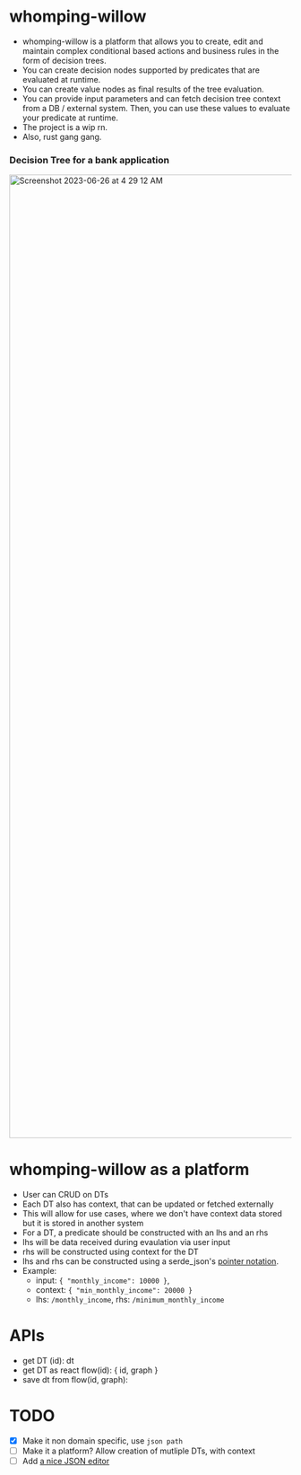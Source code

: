 # whomping-willow

- whomping-willow is a platform that allows you to create, edit and maintain complex conditional based actions and business rules in the form of decision trees.
- You can create decision nodes supported by predicates that are evaluated at runtime.
- You can create value nodes as final results of the tree evaluation.
- You can provide input parameters and can fetch decision tree context from a DB / external system. Then, you can use these values to evaluate your predicate at runtime.
- The project is a wip rn.
- Also, rust gang gang.

### Decision Tree for a bank application
<img width="1717" alt="Screenshot 2023-06-26 at 4 29 12 AM" src="https://github.com/prithvianilk/whomping-willow/assets/56789402/b0ef695c-b00c-431b-a6cf-7314049195c2">

# whomping-willow as a platform
- User can CRUD on DTs
- Each DT also has context, that can be updated or fetched externally
- This will allow for use cases, where we don't have context data stored but it is stored in another system
- For a DT, a predicate should be constructed with an lhs and an rhs
- lhs will be data received during evaulation via user input
- rhs will be constructed using context for the DT
- lhs and rhs can be constructed using a serde_json's [pointer notation](https://docs.rs/serde_json/1.0.93/serde_json/enum.Value.html#method.pointer).
- Example: 
  - input: ```{ "monthly_income": 10000 }```, 
  - context: ```{ "min_monthly_income": 20000 }```
  - lhs: `/monthly_income`, rhs: `/minimum_monthly_income`

# APIs
- get DT (id): dt
- get DT as react flow(id): { id, graph }
- save dt from flow(id, graph):

# TODO
- [x] Make it non domain specific, use `json path`
- [ ] Make it a platform? Allow creation of mutliple DTs, with context
- [ ] Add [a nice JSON editor](https://sujinleeme.github.io/react-json-editor/)
